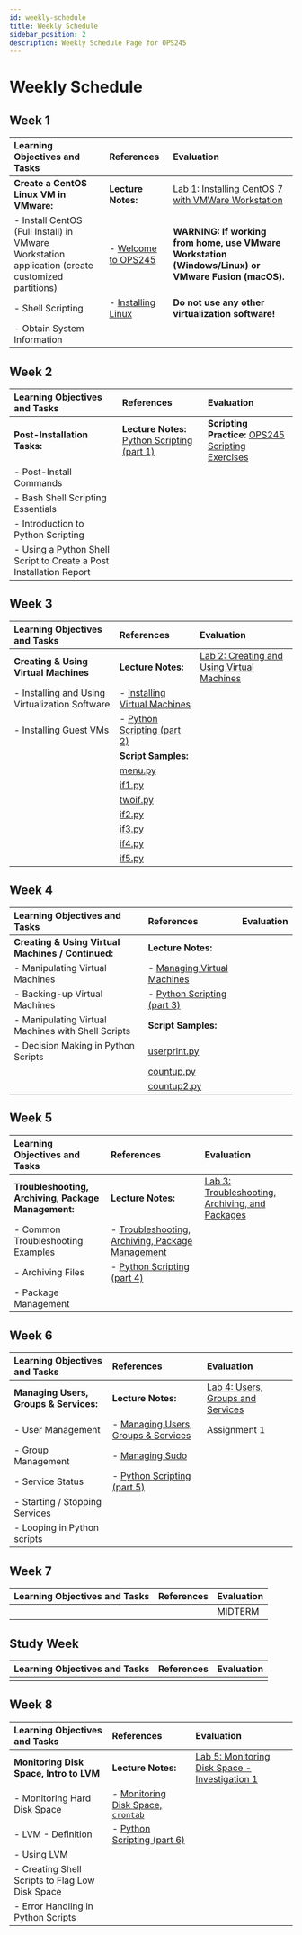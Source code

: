 ```yaml
---
id: weekly-schedule
title: Weekly Schedule
sidebar_position: 2
description: Weekly Schedule Page for OPS245
---
```


# Weekly Schedule

## Week 1

| Learning Objectives and Tasks |	References |	Evaluation |
| :--- | :--- | :--- |
| **Create a CentOS Linux VM in VMware:** | **Lecture Notes:** | [Lab 1: Installing CentOS 7 with VMWare Workstation](/A-Labs/lab1.md) |
| - Install CentOS (Full Install) in VMware Workstation application (create customized partitions) | - [Welcome to OPS245](/slides/w1-l1.pptx) | **WARNING: If working from home, use VMware Workstation (Windows/Linux) or VMware Fusion (macOS).** |
| - Shell Scripting | - [Installing Linux](/slides/w1-l2.pptx) | **Do not use any other virtualization software!** |
| - Obtain System Information | | |

## Week 2

| Learning Objectives and Tasks |	References |	Evaluation |
| :--- | :--- | :--- |
| **Post-Installation Tasks:** | **Lecture Notes:** [Python Scripting (part 1)](/slides/w2-l1.pptx) | **Scripting Practice:** [OPS245 Scripting Exercises](/C-ExtraResources/scripting-exercise.md) |
| - Post-Install Commands |  |  |
| - Bash Shell Scripting Essentials |  |  |
| - Introduction to Python Scripting | | |
| - Using a Python Shell Script to Create a Post Installation Report | | |

## Week 3

| Learning Objectives and Tasks |	References |	Evaluation |
| :--- | :--- | :--- |
| **Creating & Using Virtual Machines** | **Lecture Notes:** | [Lab 2: Creating and Using Virtual Machines](/A-Labs/lab2.md) |
| - Installing and Using Virtualization Software | - [Installing Virtual Machines](/slides/w3-l1.pptx) |  |
| - Installing Guest VMs | - [Python Scripting (part 2)](/slides/w3-l2.pptx) |  |
|  | **Script Samples:** | |
|  | [menu.py](/files/menu.py) | |
|  | [if1.py](/files/if1.py) | |
|  | [twoif.py](/files/twoif.py) | |
|  | [if2.py](/files/if2.py) | |
|  | [if3.py](/files/if3.py) | |
|  | [if4.py](/files/if4.py) | |
|  | [if5.py](/files/if5.py) | |

## Week 4

| Learning Objectives and Tasks |	References |	Evaluation |
| :--- | :--- | :--- |
| **Creating & Using Virtual Machines / Continued:** | **Lecture Notes:** |  |
| - Manipulating Virtual Machines | - [Managing Virtual Machines](/slides/w4-l1.pptx) |  |
| - Backing-up Virtual Machines | - [Python Scripting (part 3)](/slides/w4-l2.pptx) |  |
| - Manipulating Virtual Machines with Shell Scripts | **Script Samples:** | |
| - Decision Making in Python Scripts | [userprint.py](/files/userprint.py) | |
|  | [countup.py](/files/countup.py) | |
|  | [countup2.py](/files/countup2.py) | |

## Week 5

| Learning Objectives and Tasks |	References |	Evaluation |
| :--- | :--- | :--- |
| **Troubleshooting, Archiving, Package Management:** | **Lecture Notes:** | [Lab 3: Troubleshooting, Archiving, and Packages](/A-Labs/lab3.md) |
| - Common Troubleshooting Examples | - [Troubleshooting, Archiving, Package Management](/slides/w5-l1.pptx) |  |
| - Archiving Files | - [Python Scripting (part 4)](/slides/w5-l2.pptx) |  |
| - Package Management |  | |

## Week 6

| Learning Objectives and Tasks |	References |	Evaluation |
| :--- | :--- | :--- |
| **Managing Users, Groups & Services:** | **Lecture Notes:** | [Lab 4: Users, Groups and Services](/A-Labs/lab4.md) |
| - User Management | - [Managing Users, Groups & Services](/slides/w6-l1.pptx) | Assignment 1 |
| - Group Management | - [Managing Sudo](/slides/w6-l2.pptx) |  |
| - Service Status | - [Python Scripting (part 5)](/slides/w6-l3.pptx) |  |
| - Starting / Stopping Services | | |
| - Looping in Python scripts | | |

## Week 7

| Learning Objectives and Tasks |	References |	Evaluation |
| :--- | :--- | :--- |
|  |  | MIDTERM |

## Study Week

| Learning Objectives and Tasks |	References |	Evaluation |
| :--- | :--- | :--- |
|  |  |  |

## Week 8

| Learning Objectives and Tasks |	References |	Evaluation |
| :--- | :--- | :--- |
| **Monitoring Disk Space, Intro to LVM** | **Lecture Notes:** | [Lab 5: Monitoring Disk Space - Investigation 1](/A-Labs/lab5.md#investigation-1-monitoring-hard-disk-space) |
| - Monitoring Hard Disk Space | - [Monitoring Disk Space, `crontab`](/slides/w8-l1.pptx) |  |
| - LVM - Definition | - [Python Scripting (part 6)](/slides/w8-l2.pptx) |  |
| - Using LVM |  | |
| - Creating Shell Scripts to Flag Low Disk Space |  | |
| - Error Handling in Python Scripts |  | |
